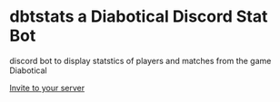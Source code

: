 # dbtstats a Diabotical Discord Stat Bot
discord bot to display statstics of players and matches from the game Diabotical

[Invite to your server](https://discordapp.com/api/oauth2/authorize?client_id=789376925063315456&scope=bot&permissions=10240)

